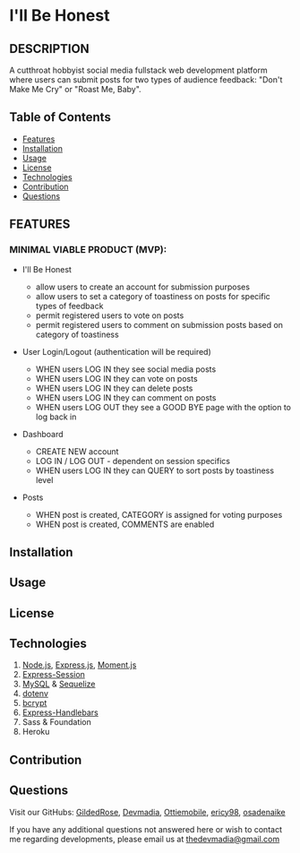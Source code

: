 # I'll Be Honest

## DESCRIPTION

A cutthroat hobbyist social media fullstack web development platform where users can submit posts for two types of audience feedback: "Don't Make Me Cry" or "Roast Me, Baby".


  ## Table of Contents

  * [Features](#features)
  * [Installation](#installation)
  * [Usage](#usage)
  * [License](#license)
  * [Technologies](#technologies)
  * [Contribution](#contribution)
  * [Questions](#questions) 
  
  ## FEATURES
  
  ### MINIMAL VIABLE PRODUCT (MVP):

  * I'll Be Honest 
    * allow users to create an account for submission purposes
    * allow users to set a category of toastiness on posts for specific types of feedback
    * permit registered users to vote on posts
    * permit registered users to comment on submission posts based on category of toastiness

  * User Login/Logout (authentication will be required)
    * WHEN users LOG IN they see social media posts
    * WHEN users LOG IN they can vote on posts
    * WHEN users LOG IN they can delete posts
    * WHEN users LOG IN they can comment on posts
    * WHEN users LOG OUT they see a GOOD BYE page with the option to log back in

  * Dashboard
    * CREATE NEW account
    * LOG IN / LOG OUT - dependent on session specifics
    * WHEN users LOG IN they can QUERY to sort posts by toastiness level

  * Posts
    * WHEN post is created, CATEGORY is assigned for voting purposes
    * WHEN post is created, COMMENTS are enabled
  
  ## Installation

  ## Usage

  ## License

  ## Technologies

  1. [Node.js](https://www.npmjs.com/package/node), [Express.js](https://www.npmjs.com/package/express), [Moment.js](https://www.npmjs.com/package/moment)
  2. [Express-Session](https://www.npmjs.com/package/express-session)
  3. [MySQL](https://www.npmjs.com/package/mysql2) & [Sequelize](https://www.npmjs.com/package/sequelize)
  4. [dotenv](https://www.npmjs.com/package/dotenv)
  5. [bcrypt](https://www.npmjs.com/package/bcrypt)
  6. [Express-Handlebars](https://www.npmjs.com/package/express-handlebars)
  7. Sass & Foundation
  8. Heroku

  ## Contribution

  ## Questions

 Visit our GitHubs: [GildedRose](https://github.com/GildedRose), 
 [Devmadia](https://github.com/Devmadia),
 [Ottiemobile](https://github.com/Ottiemobile),
 [ericy98](https://github.com/ericy98),
 [osadenaike](https://github.com/osadenaike)

  If you have any additional questions not answered here or wish to contact me regarding developments, please email us at 
  [thedevmadia@gmail.com](mailto:thedevmadia@gmail.com)